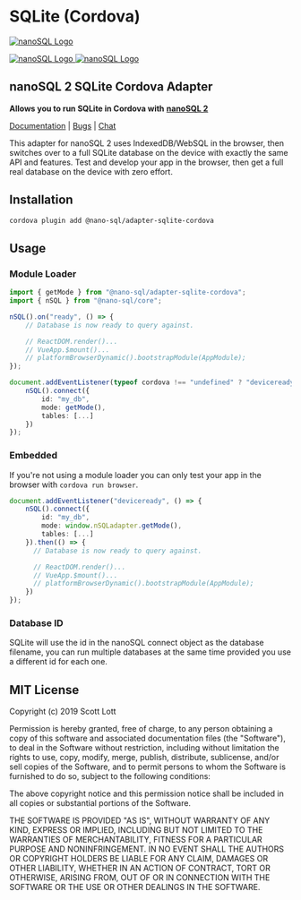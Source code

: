 # SQLite \(Cordova\)

[![nanoSQL Logo](https://github.com/ClickSimply/Nano-SQL/raw/2.0/graphics/logo.png)](https://github.com/ClickSimply/Nano-SQL/tree/2.0/packages/Core)

[![nanoSQL Logo](https://badge.fury.io/js/%40nano-sql%2Fadapter-sqlite-cordova.svg) ](https://badge.fury.io/js/%40nano-sql%2Fadapter-sqlite-cordova)[![nanoSQL Logo](https://img.shields.io/npm/l/express.svg?style=flat-square)](https://github.com/ClickSimply/@nano-sql/core/blob/master/LICENSE)

## nanoSQL 2 SQLite Cordova Adapter

**Allows you to run SQLite in Cordova with** [**nanoSQL 2**](https://www.npmjs.com/package/@nano-sql/core)

[Documentation](https://nanosql.gitbook.io/docs/adapters/sqlite-cordova) \| [Bugs](https://github.com/ClickSimply/Nano-SQL/issues) \| [Chat](https://gitter.im/nano-sql/community)

This adapter for nanoSQL 2 uses IndexedDB/WebSQL in the browser, then switches over to a full SQLite database on the device with exactly the same API and features. Test and develop your app in the browser, then get a full real database on the device with zero effort.

## Installation <a id="installation"></a>

```bash
cordova plugin add @nano-sql/adapter-sqlite-cordova
```

## Usage <a id="usage"></a>

### Module Loader <a id="module-loader"></a>

```typescript
import { getMode } from "@nano-sql/adapter-sqlite-cordova";
import { nSQL } from "@nano-sql/core";

nSQL().on("ready", () => {
    // Database is now ready to query against.

    // ReactDOM.render()...
    // VueApp.$mount()...
    // platformBrowserDynamic().bootstrapModule(AppModule);
});

document.addEventListener(typeof cordova !== "undefined" ? "deviceready" : "DOMContentLoaded", () => {
    nSQL().connect({
        id: "my_db",
        mode: getMode(),
        tables: [...]
    })
});
```

### Embedded <a id="embedded"></a>

If you're not using a module loader you can only test your app in the browser with `cordova run browser`.

```typescript
document.addEventListener("deviceready", () => {
    nSQL().connect({
        id: "my_db",
        mode: window.nSQLadapter.getMode(),
        tables: [...]
    }).then(() => {
      // Database is now ready to query against.

      // ReactDOM.render()...
      // VueApp.$mount()...
      // platformBrowserDynamic().bootstrapModule(AppModule);
    })
});
```

### Database ID <a id="database-id"></a>

SQLite will use the id in the nanoSQL connect object as the database filename, you can run multiple databases at the same time provided you use a different id for each one.

## MIT License <a id="mit-license"></a>

Copyright \(c\) 2019 Scott Lott

Permission is hereby granted, free of charge, to any person obtaining a copy of this software and associated documentation files \(the "Software"\), to deal in the Software without restriction, including without limitation the rights to use, copy, modify, merge, publish, distribute, sublicense, and/or sell copies of the Software, and to permit persons to whom the Software is furnished to do so, subject to the following conditions:

The above copyright notice and this permission notice shall be included in all copies or substantial portions of the Software.

THE SOFTWARE IS PROVIDED "AS IS", WITHOUT WARRANTY OF ANY KIND, EXPRESS OR IMPLIED, INCLUDING BUT NOT LIMITED TO THE WARRANTIES OF MERCHANTABILITY, FITNESS FOR A PARTICULAR PURPOSE AND NONINFRINGEMENT. IN NO EVENT SHALL THE AUTHORS OR COPYRIGHT HOLDERS BE LIABLE FOR ANY CLAIM, DAMAGES OR OTHER LIABILITY, WHETHER IN AN ACTION OF CONTRACT, TORT OR OTHERWISE, ARISING FROM, OUT OF OR IN CONNECTION WITH THE SOFTWARE OR THE USE OR OTHER DEALINGS IN THE SOFTWARE.
